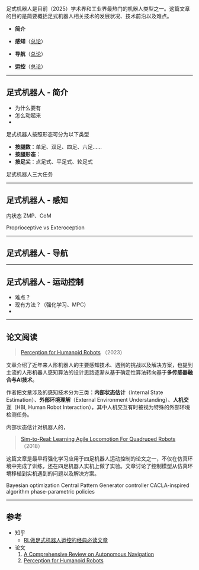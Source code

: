 足式机器人是目前（2025）学术界和工业界最热门的机器人类型之一。这篇文章的目的是简要概括足式机器人相关技术的发展状况、技术前沿以及难点。

+ **简介**

+ **感知**（[总论](#足式机器人%20-%20感知)）

+ **导航**（[总论](#足式机器人%20-%20导航)）

+ **运控**（[总论](#足式机器人%20-%20运动控制)）

---
## 足式机器人 - 简介

+ 为什么要有
+ 怎么动起来
+ 


足式机器人按照形态可分为以下类型

+ **按腿数**：单足、双足、四足、六足……
+ **按腿形态**：
+ **按足尖**：点足式、平足式、轮足式

足式机器人三大任务

---
## 足式机器人 - 感知








内状态 ZMP、CoM

Proprioceptive vs Exteroception

---
## 足式机器人 - 导航


---
## 足式机器人 - 运动控制

+ 难点？
+ 现有方法？（强化学习、MPC）
+ 





---
## 论文阅读

> [Perception for Humanoid Robots](https://arxiv.org/pdf/2309.15616) （2023）

文章介绍了近年来人形机器人的主要感知技术、遇到的挑战以及解决方案，也提到主流的人形机器人感知算法的设计思路逐渐从基于确定性算法转向基于**多传感器融合与AI技术**。

作者把文章涉及的感知技术分为三类：**内部状态估计**（Internal State Estimation）、**外部环境理解**（External Environment Understanding）、**人机交互**（HBI, Human Robot Interaction），其中人机交互有时被视为特殊的外部环境检测任务。

内部状态估计对机器人的，


> [Sim-to-Real: Learning Agile Locomotion For Quadruped Robots](https://arxiv.org/pdf/1804.10332)（2018）

这篇文章是最早将强化学习应用于四足机器人运动控制的论文之一，不仅在仿真环境中完成了训练，还在四足机器人实机上做了实验。文章讨论了控制模型从仿真环境移植到实机遇到的问题以及解决方案。

Bayesian optimization
Central Pattern Generator controller
CACLA-inspired algorithm
phase-parametric policies

> 



---
## 参考

+ 知乎
	+ [RL做足式机器人运控的经典必读文章](https://zhuanlan.zhihu.com/p/29806809248)
+ 论文
	1. [A Comprehensive Review on Autonomous Navigation](https://arxiv.org/pdf/2212.12808)
	2. [Perception for Humanoid Robots](https://arxiv.org/pdf/2309.15616)